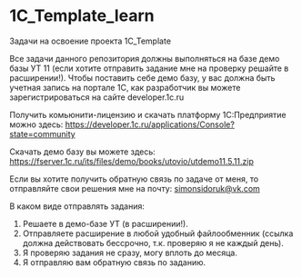 # 1C_Template_learn
Задачи на освоение проекта 1C_Template

Все задачи данного репозитория должны выполняться на базе демо базы УТ 11 (если хотите отправить задание мне на проверку решайте в расширении!).
Чтобы поставить себе демо базу, у вас должна быть учетная запись на портале 1С, как разработчик вы можете зарегистрироваться на сайте developer.1c.ru

Получить комьюнити-лицензию и скачать платформу 1С:Предприятие можно здесь: https://developer.1c.ru/applications/Console?state=community

Скачать демо базу вы можете здесь: https://fserver.1c.ru/its/files/demo/books/utovio/utdemo11.5.11.zip

Если вы хотите получить обратную связь по задаче от меня, то отправляйте свои решения мне на почту: simonsidoruk@vk.com

В каком виде отправлять задания:
1. Решаете в демо-базе УТ (в расширении!).
2. Отправляете расширение в любой удобный файлообменник (ссылка должна действовать бессрочно, т.к. проверяю я не каждый день).
3. Я проверяю задания не сразу, могу вплоть до месяца.
4. Я отправляю вам обратную связь по заданию.
